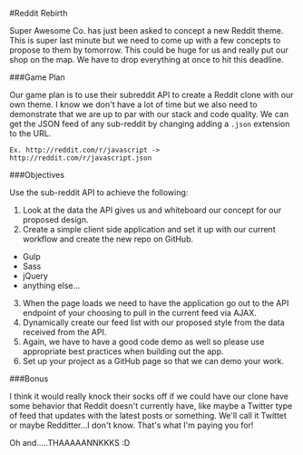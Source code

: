 #Reddit Rebirth

Super Awesome Co. has just been asked to concept a new Reddit theme. This is super last minute but we need to come up with a few concepts to propose to them by tomorrow. This could be huge for us and really put our shop on the map. We have to drop everything at once to hit this deadline.

###Game Plan

Our game plan is to use their subreddit API to create a Reddit clone with our own theme. I know we don't have a lot of time but we also need to demonstrate that we are up to par with our stack and code quality. We can get the JSON feed of any sub-reddit by changing adding a `.json` extension to the URL.

`Ex. http://reddit.com/r/javascript -> http://reddit.com/r/javascript.json`

###Objectives

Use the sub-reddit API to achieve the following:

1. Look at the data the API gives us and whiteboard our concept for our proposed design.
2. Create a simple client side application and set it up with our current workflow and create the new repo on GitHub.
  * Gulp
  * Sass
  * jQuery
  * anything else...
3. When the page loads we need to have the application go out to the API endpoint of your choosing to pull in the current feed via AJAX.
4. Dynamically create our feed list with our proposed style from the data received from the API.
5. Again, we have to have a good code demo as well so please use appropriate best practices when building out the app.
6. Set up your project as a GitHub page so that we can demo your work.


###Bonus

I think it would really knock their socks off if we could have our clone have some behavior that Reddit doesn't currently have, like maybe a Twitter type of feed that updates with the latest posts or something. We'll call it Twittet or maybe Redditter...I don't know. That's what I'm paying you for!


Oh and.....THAAAAANNKKKS :D